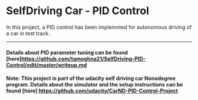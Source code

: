 
# **SelfDriving Car - PID Control**

In this project, a PID control has been implemnted for autonomous driving of a car in test track.

[//]: # (Image References)

[video1]: ./video_output/driving_P_control.mov "VideoP"
[video2]: ./video_output/driving_PD_control.mov "VideoPD"
[video3]: ./video_output/driving_PID_full.mov "VideoPID"

---

#### Details about PID parameter tuning can be found [here]https://github.com/tamoghna21/SelfDriving-PID-Control/edit/master/writeup.md




#### Note: This project is part of the udacity self driving car Nonadegree program. Details about the simulator and the setup instructions can be found [here] https://github.com/udacity/CarND-PID-Control-Project
